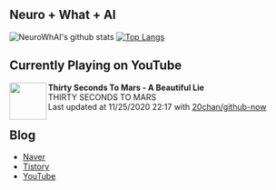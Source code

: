 ## Neuro + What + AI

![NeuroWhAI's github stats](https://github-readme-stats.vercel.app/api?username=neurowhai&count_private=true&show_icons=true)
[![Top Langs](https://github-readme-stats.vercel.app/api/top-langs/?username=neurowhai&layout=compact)](https://github.com/anuraghazra/github-readme-stats)

## Currently Playing on YouTube

[<img align="left" height="65" src="https://yt3.ggpht.com/ytc/AAUvwnjkemD8XbLTrj_FXrDf9y3tS0LQAAciLta3uhNV3w=s88-c-k-c0xffffffff-no-nd-rj-mo">](https://www.youtube.com/channel/UCK7wTMguyPyPCjhLoOK2rJg)

**Thirty Seconds To Mars - A Beautiful Lie**  
THIRTY SECONDS TO MARS  
Last updated at 11/25/2020 22:17 with [20chan/github-now](https://github.com/20chan/github-now)

## Blog

- [Naver](http://blog.naver.com/neurowhai)
- [Tistory](http://neurowhai.tistory.com/)
- [YouTube](https://www.youtube.com/channel/UCB_v1xU6laBHOeH6z4L-Mtw)
